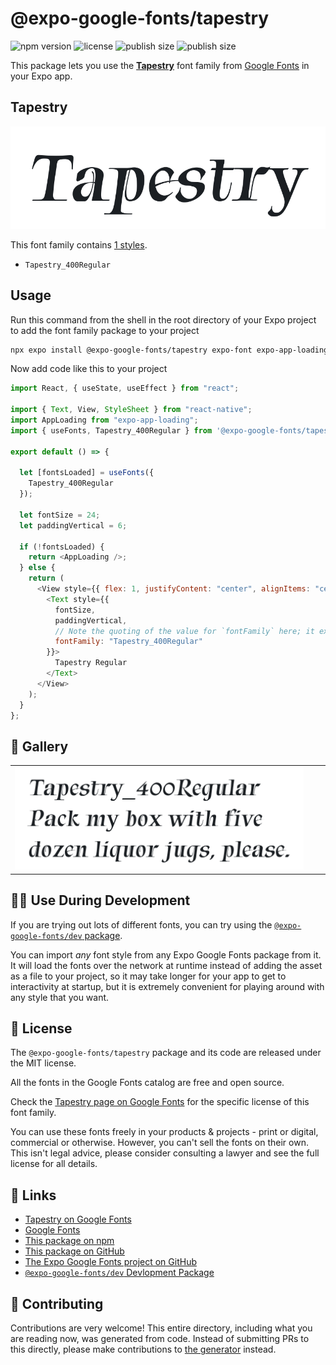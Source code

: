 # @expo-google-fonts/tapestry

![npm version](https://flat.badgen.net/npm/v/@expo-google-fonts/tapestry)
![license](https://flat.badgen.net/github/license/expo/google-fonts)
![publish size](https://flat.badgen.net/packagephobia/install/@expo-google-fonts/tapestry)
![publish size](https://flat.badgen.net/packagephobia/publish/@expo-google-fonts/tapestry)

This package lets you use the [**Tapestry**](https://fonts.google.com/specimen/Tapestry) font family from [Google Fonts](https://fonts.google.com/) in your Expo app.

## Tapestry

![Tapestry](./font-family.png)

This font family contains [1 styles](#-gallery).

- `Tapestry_400Regular`

## Usage

Run this command from the shell in the root directory of your Expo project to add the font family package to your project

```sh
npx expo install @expo-google-fonts/tapestry expo-font expo-app-loading
```

Now add code like this to your project

```js
import React, { useState, useEffect } from "react";

import { Text, View, StyleSheet } from "react-native";
import AppLoading from "expo-app-loading";
import { useFonts, Tapestry_400Regular } from '@expo-google-fonts/tapestry';

export default () => {

  let [fontsLoaded] = useFonts({
    Tapestry_400Regular
  });

  let fontSize = 24;
  let paddingVertical = 6;

  if (!fontsLoaded) {
    return <AppLoading />;
  } else {
    return (
      <View style={{ flex: 1, justifyContent: "center", alignItems: "center" }}>
        <Text style={{
          fontSize,
          paddingVertical,
          // Note the quoting of the value for `fontFamily` here; it expects a string!
          fontFamily: "Tapestry_400Regular"
        }}>
          Tapestry Regular
        </Text>
      </View>
    );
  }
};
```

## 🔡 Gallery


||||
|-|-|-|
|![Tapestry_400Regular](./Tapestry_400Regular.ttf.png)||||


## 👩‍💻 Use During Development

If you are trying out lots of different fonts, you can try using the [`@expo-google-fonts/dev` package](https://github.com/expo/google-fonts/tree/master/font-packages/dev#readme).

You can import _any_ font style from any Expo Google Fonts package from it. It will load the fonts over the network at runtime instead of adding the asset as a file to your project, so it may take longer for your app to get to interactivity at startup, but it is extremely convenient for playing around with any style that you want.


## 📖 License

The `@expo-google-fonts/tapestry` package and its code are released under the MIT license.

All the fonts in the Google Fonts catalog are free and open source.

Check the [Tapestry page on Google Fonts](https://fonts.google.com/specimen/Tapestry) for the specific license of this font family.

You can use these fonts freely in your products & projects - print or digital, commercial or otherwise. However, you can't sell the fonts on their own. This isn't legal advice, please consider consulting a lawyer and see the full license for all details.

## 🔗 Links

- [Tapestry on Google Fonts](https://fonts.google.com/specimen/Tapestry)
- [Google Fonts](https://fonts.google.com/)
- [This package on npm](https://www.npmjs.com/package/@expo-google-fonts/tapestry)
- [This package on GitHub](https://github.com/expo/google-fonts/tree/master/font-packages/tapestry)
- [The Expo Google Fonts project on GitHub](https://github.com/expo/google-fonts)
- [`@expo-google-fonts/dev` Devlopment Package](https://github.com/expo/google-fonts/tree/master/font-packages/dev)

## 🤝 Contributing

Contributions are very welcome! This entire directory, including what you are reading now, was generated from code. Instead of submitting PRs to this directly, please make contributions to [the generator](https://github.com/expo/google-fonts/tree/master/packages/generator) instead.
